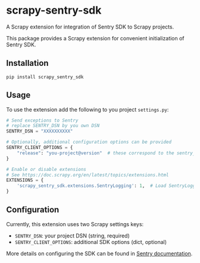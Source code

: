 # scrapy-sentry-sdk
A Scrapy extension for integration of Sentry SDK to Scrapy projects.

This package provides a Scrapy extension for convenient initialization of Sentry SDK.

## Installation

```shell script
pip install scrapy_sentry_sdk
```

## Usage

To use the extension add the following to you project `settings.py`:

```python
# Send exceptions to Sentry
# replace SENTRY_DSN by you own DSN
SENTRY_DSN = "XXXXXXXXXX"

# Optionally, additional configuration options can be provided
SENTRY_CLIENT_OPTIONS = {
    "release": "you-project@version"  # these correspond to the sentry_sdk.init kwargs
}

# Enable or disable extensions
# See https://doc.scrapy.org/en/latest/topics/extensions.html
EXTENSIONS = {
    'scrapy_sentry_sdk.extensions.SentryLogging': 1,  # Load SentryLogging extension before others
}
```

## Configuration

Currently, this extension uses two Scrapy settings keys:

- `SENTRY_DSN`: your project DSN (string, required)
- `SENTRY_CLIENT_OPTIONS`: additional SDK options (dict, optional)

More details on configuring the SDK can be found in [Sentry documentation](https://docs.sentry.io/platforms/python/).
